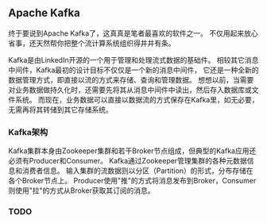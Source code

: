 ## Apache Kafka
终于要说到Apache Kafka了，这真真是笔者最喜欢的软件之一。
不仅用起来放心省事，还天然帮你把整个流计算系统组织得井井有条。

Kafka是由LinkedIn开源的一个用于管理和处理流式数据的基础件。
相较其它消息中间件，Kafka最初的设计目标不仅仅是一个新的消息中间件，
它还是一种全新的数据管理方式，即直接以流的方式来存储、查询和管理数据。
想想以前，当需要对业务数据做持久化时，还需要先将其从消息中间件中读出，然后存入数据库或文件系统。
而现在，业务数据可以直接以数据流的方式保存在Kafka里，如无必要，无需再将其转储到其它存储系统。

### Kafka架构
Kafka集群本身由Zookeeper集群和若干Broker节点组成，但典型的Kafka应用还必须有Producer和Consumer。
Kafka通过Zookeeper管理集群的各种元数据信息和消费者信息。
输入集群的流数据则以分区（Partition）的形式，分布存储在各个Broker节点上。
Producer使用"推"的方式将消息发布到Broker，Consumer则使用"拉"的方式从Broker获取其订阅的消息。

### TODO